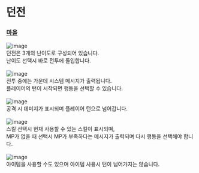 # 던전
### [마을](https://github.com/xoxohoon01/Team-5_Text-RPG/blob/main/TOWN.md)</br>
![image](https://github.com/user-attachments/assets/5480fe55-70ce-48f3-a3e1-907df8a12b4a)</br>
던전은 3개의 난이도로 구성되어 있습니다.</br>
난이도 선택시 바로 전투에 돌입합니다.</br></br>
![image](https://github.com/user-attachments/assets/3142b7d1-97f2-4431-8a5b-a993f3d4943a)</br>
전투 중에는 가운데 시스템 메시지가 출력됩니다.</br>
플레이어의 턴이 시작되면 행동을 선택할 수 있습니다.</br></br>
![image](https://github.com/user-attachments/assets/9a856972-bbb9-4254-a47a-9f647b7b58c3)</br>
공격 시 데미지가 표시되며 플레이어 턴으로 넘어갑니다.</br></br>
![image](https://github.com/user-attachments/assets/08f7e5de-020c-46bf-b93f-2806e047df75)</br>
스킬 선택시 현재 사용할 수 있는 스킬이 표시되며,</br>
MP가 없을 때 선택시 MP가 부족하다는 메시지가 출력되며 다시 행동을 선택해야 합니다.</br></br>
![image](https://github.com/user-attachments/assets/1e4fa3f0-aac7-4cd9-92a4-6e17be03fe44)</br>
아이템을 사용할 수도 있으며 아이템 사용시 턴이 넘어가지는 않습니다.</br>

